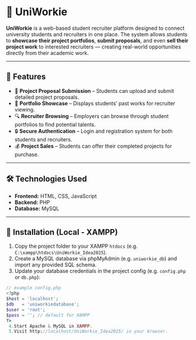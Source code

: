 # 🧩 UniWorkie

**UniWorkie** is a web-based student recruiter platform designed to connect university students and recruiters in one place. The system allows students to **showcase their project portfolios**, **submit proposals**, and even **sell their project work** to interested recruiters — creating real-world opportunities directly from their academic work.

---

## 🚀 Features

- 🧠 **Project Proposal Submission** – Students can upload and submit detailed project proposals.  
- 💼 **Portfolio Showcase** – Displays students’ past works for recruiter viewing.  
- 🔍 **Recruiter Browsing** – Employers can browse through student portfolios to find potential talents.  
- 🔒 **Secure Authentication** – Login and registration system for both students and recruiters.  
- 💰 **Project Sales** – Students can offer their completed projects for purchase.

---

## 🛠️ Technologies Used

- **Frontend:** HTML, CSS, JavaScript  
- **Backend:** PHP  
- **Database:** MySQL  

---

## 🧭 Installation (Local - XAMPP)

1. Copy the project folder to your XAMPP `htdocs` (e.g. `C:\xampp\htdocs\UniWorkie_Idea2025`).  
2. Create a MySQL database via phpMyAdmin (e.g. `uniworkie_db`) and import any provided SQL schema.  
3. Update your database credentials in the project config (e.g. `config.php` or `db.php`):
```php
// example config.php
<?php
$host = 'localhost';
$db   = 'uniworkiedatabase';
$user = 'root';
$pass = ''; // default for XAMPP
?>
 4.Start Apache & MySQL in XAMPP.
 5.Visit http://localhost/UniWorkie_Idea2025/ in your browser.
